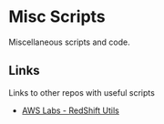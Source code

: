 # Misc Scripts

Miscellaneous scripts and code.

## Links

Links to other repos with useful scripts

* [AWS Labs - RedShift Utils](https://github.com/awslabs/amazon-redshift-utils)
